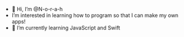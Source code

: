 - 👋 Hi, I’m @N-o-r-a-h
-  I’m interested in learning how to program so that I can make my own apps! 
- 🌱 I’m currently learning JavaScript and Swift
  

<!---
N-o-r-a-h/N-o-r-a-h is a ✨ special ✨ repository because its `README.md` (this file) appears on your GitHub profile.
You can click the Preview link to take a look at your changes.
--->
